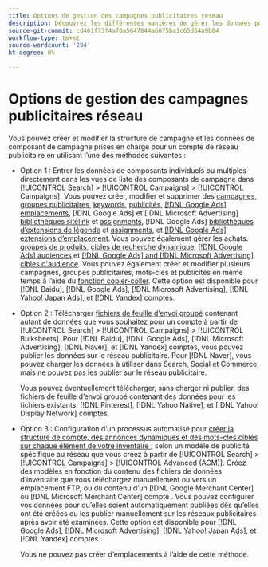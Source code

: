 ```yaml
---
title: Options de gestion des campagnes publicitaires réseau
description: Découvrez les différentes manières de gérer les données pour vos campagnes de réseau publicitaire.
source-git-commit: cd461f73f4a70a5647844a6075ba1c65d64a9b04
workflow-type: tm+mt
source-wordcount: '294'
ht-degree: 0%

---
```


# Options de gestion des campagnes publicitaires réseau

Vous pouvez créer et modifier la structure de campagne et les données de composant de campagne prises en charge pour un compte de réseau publicitaire en utilisant l’une des méthodes suivantes :

* Option 1 : Entrer les données de composants individuels ou multiples directement dans les vues de liste des composants de campagne dans [!UICONTROL Search] > [!UICONTROL Campaigns] > [!UICONTROL Campaigns]. Vous pouvez créer, modifier et supprimer des [campagnes](/help/search-social-commerce/campaign-management/campaigns/campaign-manage.md), [groupes publicitaires](/help/search-social-commerce/campaign-management/campaigns/ad-group-manage.md), [keywords](/help/search-social-commerce/campaign-management/campaigns/keyword-manage.md), [publicités](/help/search-social-commerce/campaign-management/campaigns/ad-manage.md), [[!DNL Google Ads] emplacements](/help/search-social-commerce/campaign-management/campaigns/placement-manage.md), [!DNL Google Ads] et [!DNL Microsoft Advertising] [bibliothèques sitelink](/help/search-social-commerce/campaign-management/campaigns/sitelink-extension-manage.md) et [assignments](/help/search-social-commerce/campaign-management/campaigns/sitelink-extension-associate.md), [!DNL Google Ads] [bibliothèques d’extensions de légende](/help/search-social-commerce/campaign-management/campaigns/callout-extension-manage.md) et [assignments](/help/search-social-commerce/campaign-management/campaigns/callout-extension-associate.md), et [[!DNL Google Ads] extensions d’emplacement](/help/search-social-commerce/campaign-management/campaigns/location-extension-manage.md). Vous pouvez également gérer les achats. [groupes de produits](/help/search-social-commerce/campaign-management/campaigns/product-group-manage.md), [cibles de recherche dynamique](/help/search-social-commerce/campaign-management/campaigns/dynamic-search-target-manage.md), [[!DNL Google Ads] audiences](/help/search-social-commerce/campaign-management/campaigns/audience-about.md) et [[!DNL Google Ads] and [!DNL Microsoft Advertising] cibles d&#39;audience](/help/search-social-commerce/campaign-management/campaigns/audience-targets-manage.md). Vous pouvez également créer et modifier plusieurs campagnes, groupes publicitaires, mots-clés et publicités en même temps à l’aide du [fonction copier-coller](/help/search-social-commerce/campaign-management/campaigns/copy-paste.md). Cette option est disponible pour [!DNL Baidu], [!DNL Google Ads], [!DNL Microsoft Advertising], [!DNL Yahoo! Japan Ads], et [!DNL Yandex] comptes.

* Option 2 : Télécharger [fichiers de feuille d’envoi groupé](/help/search-social-commerce/campaign-management/bulksheets/bulksheet-about.md) contenant autant de données que vous souhaitez pour un compte à partir de [!UICONTROL Search] > [!UICONTROL Campaigns] > [!UICONTROL Bulksheets]. Pour [!DNL Baidu], [!DNL Google Ads], [!DNL Microsoft Advertising], [!DNL Naver], et [!DNL Yandex] comptes, vous pouvez publier les données sur le réseau publicitaire. Pour [!DNL Naver], vous pouvez charger les données à utiliser dans Search, Social et Commerce, mais ne pouvez pas les publier sur le réseau publicitaire.

   Vous pouvez éventuellement télécharger, sans charger ni publier, des fichiers de feuille d’envoi groupé contenant des données pour les fichiers existants. [!DNL Pinterest], [!DNL Yahoo Native], et [!DNL Yahoo! Display Network] comptes.

* Option 3 : Configuration d’un processus automatisé pour [créer la structure de compte, des annonces dynamiques et des mots-clés ciblés sur chaque élément de votre inventaire ;](/help/search-social-commerce/campaign-management/inventory-feeds/inventory-feeds-about.md) selon un modèle de publicité spécifique au réseau que vous créez à partir de [!UICONTROL Search] > [!UICONTROL Campaigns] > [!UICONTROL  Advanced (ACM)]. Créez des modèles en fonction du contenu des fichiers de données d’inventaire que vous téléchargez manuellement ou vers un emplacement FTP, ou du contenu d’un [!DNL Google Merchant Center] ou [!DNL Microsoft Merchant Center] compte . Vous pouvez configurer vos données pour qu’elles soient automatiquement publiées dès qu’elles ont été créées ou les publier manuellement sur les réseaux publicitaires après avoir été examinées. Cette option est disponible pour [!DNL Google Ads], [!DNL Microsoft Advertising], [!DNL Yahoo! Japan Ads], et [!DNL Yandex] comptes.

   Vous ne pouvez pas créer d’emplacements à l’aide de cette méthode.
